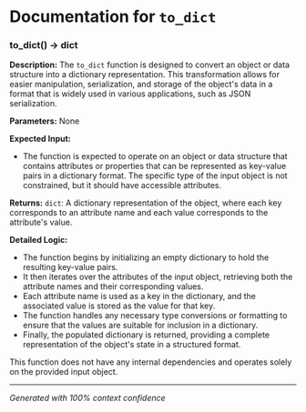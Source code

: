 # Documentation for `to_dict`

### to_dict() -> dict

**Description:**
The `to_dict` function is designed to convert an object or data structure into a dictionary representation. This transformation allows for easier manipulation, serialization, and storage of the object's data in a format that is widely used in various applications, such as JSON serialization.

**Parameters:**
None

**Expected Input:**
- The function is expected to operate on an object or data structure that contains attributes or properties that can be represented as key-value pairs in a dictionary format. The specific type of the input object is not constrained, but it should have accessible attributes.

**Returns:**
`dict`: A dictionary representation of the object, where each key corresponds to an attribute name and each value corresponds to the attribute's value.

**Detailed Logic:**
- The function begins by initializing an empty dictionary to hold the resulting key-value pairs.
- It then iterates over the attributes of the input object, retrieving both the attribute names and their corresponding values.
- Each attribute name is used as a key in the dictionary, and the associated value is stored as the value for that key.
- The function handles any necessary type conversions or formatting to ensure that the values are suitable for inclusion in a dictionary.
- Finally, the populated dictionary is returned, providing a complete representation of the object's state in a structured format. 

This function does not have any internal dependencies and operates solely on the provided input object.

---
*Generated with 100% context confidence*
